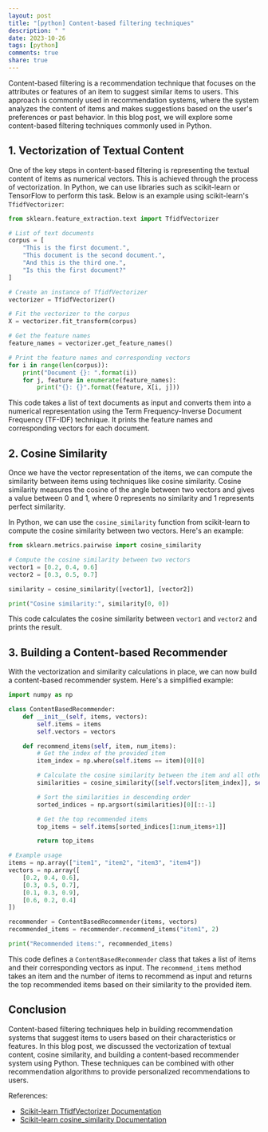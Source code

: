 ```yaml
---
layout: post
title: "[python] Content-based filtering techniques"
description: " "
date: 2023-10-26
tags: [python]
comments: true
share: true
---
```


Content-based filtering is a recommendation technique that focuses on the attributes or features of an item to suggest similar items to users. This approach is commonly used in recommendation systems, where the system analyzes the content of items and makes suggestions based on the user's preferences or past behavior. In this blog post, we will explore some content-based filtering techniques commonly used in Python.

## 1. Vectorization of Textual Content

One of the key steps in content-based filtering is representing the textual content of items as numerical vectors. This is achieved through the process of vectorization. In Python, we can use libraries such as scikit-learn or TensorFlow to perform this task. Below is an example using scikit-learn's `TfidfVectorizer`:

```python
from sklearn.feature_extraction.text import TfidfVectorizer

# List of text documents
corpus = [
    "This is the first document.",
    "This document is the second document.",
    "And this is the third one.",
    "Is this the first document?"
]

# Create an instance of TfidfVectorizer
vectorizer = TfidfVectorizer()

# Fit the vectorizer to the corpus
X = vectorizer.fit_transform(corpus)

# Get the feature names
feature_names = vectorizer.get_feature_names()

# Print the feature names and corresponding vectors
for i in range(len(corpus)):
    print("Document {}: ".format(i))
    for j, feature in enumerate(feature_names):
        print("{}: {}".format(feature, X[i, j]))
```

This code takes a list of text documents as input and converts them into a numerical representation using the Term Frequency-Inverse Document Frequency (TF-IDF) technique. It prints the feature names and corresponding vectors for each document.

## 2. Cosine Similarity

Once we have the vector representation of the items, we can compute the similarity between items using techniques like cosine similarity. Cosine similarity measures the cosine of the angle between two vectors and gives a value between 0 and 1, where 0 represents no similarity and 1 represents perfect similarity.

In Python, we can use the `cosine_similarity` function from scikit-learn to compute the cosine similarity between two vectors. Here's an example:

```python
from sklearn.metrics.pairwise import cosine_similarity

# Compute the cosine similarity between two vectors
vector1 = [0.2, 0.4, 0.6]
vector2 = [0.3, 0.5, 0.7]

similarity = cosine_similarity([vector1], [vector2])

print("Cosine similarity:", similarity[0, 0])
```

This code calculates the cosine similarity between `vector1` and `vector2` and prints the result.

## 3. Building a Content-based Recommender

With the vectorization and similarity calculations in place, we can now build a content-based recommender system. Here's a simplified example:

```python
import numpy as np

class ContentBasedRecommender:
    def __init__(self, items, vectors):
        self.items = items
        self.vectors = vectors

    def recommend_items(self, item, num_items):
        # Get the index of the provided item
        item_index = np.where(self.items == item)[0][0]

        # Calculate the cosine similarity between the item and all other items
        similarities = cosine_similarity([self.vectors[item_index]], self.vectors)

        # Sort the similarities in descending order
        sorted_indices = np.argsort(similarities)[0][::-1]

        # Get the top recommended items
        top_items = self.items[sorted_indices[1:num_items+1]]

        return top_items

# Example usage
items = np.array(["item1", "item2", "item3", "item4"])
vectors = np.array([
    [0.2, 0.4, 0.6],
    [0.3, 0.5, 0.7],
    [0.1, 0.3, 0.9],
    [0.6, 0.2, 0.4]
])

recommender = ContentBasedRecommender(items, vectors)
recommended_items = recommender.recommend_items("item1", 2)

print("Recommended items:", recommended_items)
```

This code defines a `ContentBasedRecommender` class that takes a list of items and their corresponding vectors as input. The `recommend_items` method takes an item and the number of items to recommend as input and returns the top recommended items based on their similarity to the provided item.

## Conclusion

Content-based filtering techniques help in building recommendation systems that suggest items to users based on their characteristics or features. In this blog post, we discussed the vectorization of textual content, cosine similarity, and building a content-based recommender system using Python. These techniques can be combined with other recommendation algorithms to provide personalized recommendations to users.

References:
- [Scikit-learn TfidfVectorizer Documentation](https://scikit-learn.org/stable/modules/generated/sklearn.feature_extraction.text.TfidfVectorizer.html)
- [Scikit-learn cosine_similarity Documentation](https://scikit-learn.org/stable/modules/generated/sklearn.metrics.pairwise.cosine_similarity.html)